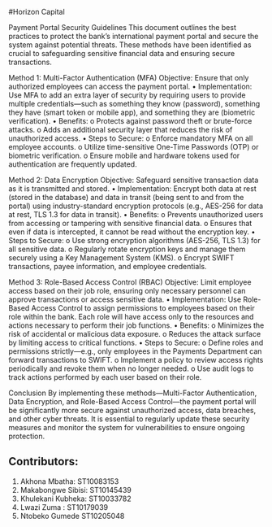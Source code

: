 #Horizon Capital

Payment Portal Security Guidelines
This document outlines the best practices to protect the bank’s international payment portal and secure the system against potential threats. These methods have been identified as crucial to safeguarding sensitive financial data and ensuring secure transactions.

Method 1: Multi-Factor Authentication (MFA)
Objective: Ensure that only authorized employees can access the payment portal.
•	Implementation: Use MFA to add an extra layer of security by requiring users to provide multiple credentials—such as something they know (password), something they have (smart token or mobile app), and something they are (biometric verification).
•	Benefits:
o	Protects against password theft or brute-force attacks.
o	Adds an additional security layer that reduces the risk of unauthorized access.
•	Steps to Secure:
o	Enforce mandatory MFA on all employee accounts.
o	Utilize time-sensitive One-Time Passwords (OTP) or biometric verification.
o	Ensure mobile and hardware tokens used for authentication are frequently updated.

Method 2: Data Encryption
Objective: Safeguard sensitive transaction data as it is transmitted and stored.
•	Implementation: Encrypt both data at rest (stored in the database) and data in transit (being sent to and from the portal) using industry-standard encryption protocols (e.g., AES-256 for data at rest, TLS 1.3 for data in transit).
•	Benefits:
o	Prevents unauthorized users from accessing or tampering with sensitive financial data.
o	Ensures that even if data is intercepted, it cannot be read without the encryption key.
•	Steps to Secure:
o	Use strong encryption algorithms (AES-256, TLS 1.3) for all sensitive data.
o	Regularly rotate encryption keys and manage them securely using a Key Management System (KMS).
o	Encrypt SWIFT transactions, payee information, and employee credentials.

Method 3: Role-Based Access Control (RBAC)
Objective: Limit employee access based on their job role, ensuring only necessary personnel can approve transactions or access sensitive data.
•	Implementation: Use Role-Based Access Control to assign permissions to employees based on their role within the bank. Each role will have access only to the resources and actions necessary to perform their job functions.
•	Benefits:
o	Minimizes the risk of accidental or malicious data exposure.
o	Reduces the attack surface by limiting access to critical functions.
•	Steps to Secure:
o	Define roles and permissions strictly—e.g., only employees in the Payments Department can forward transactions to SWIFT.
o	Implement a policy to review access rights periodically and revoke them when no longer needed.
o	Use audit logs to track actions performed by each user based on their role.

Conclusion
By implementing these methods—Multi-Factor Authentication, Data Encryption, and Role-Based Access Control—the payment portal will be significantly more secure against unauthorized access, data breaches, and other cyber threats. It is essential to regularly update these security measures and monitor the system for vulnerabilities to ensure ongoing protection.

## Contributors:

1. Akhona Mbatha: ST10083153
2. Makabongwe Sibisi: ST10145439
3. Khulekani Kubheka: ST10033782
4. Lwazi Zuma : ST10179039
5. Ntobeko Gumede ST10205048



